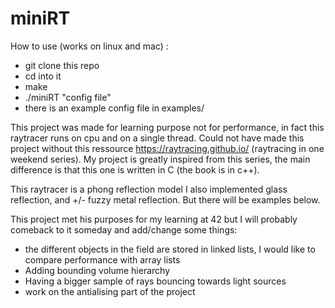 # miniRT

How to use (works on linux and mac) :
- git clone this repo
- cd into it
- make
- ./miniRT "config file"
- there is an example config file in examples/


This project was made for learning purpose not for performance, in fact this raytracer runs on cpu and on a single thread.
Could not have made this project without this ressource https://raytracing.github.io/ (raytracing in one weekend series).
My project is greatly inspired from this series, the main difference is that this one is written in C (the book is in c++).

This raytracer is a phong reflection model I also implemented glass reflection, and +/- fuzzy metal reflection. 
But there will be examples below.

This project met his purposes for my learning at 42 but I will probably comeback to it someday and add/change some things:
- the different objects in the field are stored in linked lists, I would like to compare performance with array lists
- Adding bounding volume hierarchy
- Having a bigger sample of rays bouncing towards light sources
- work on the antialising part of the project



